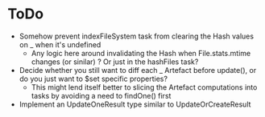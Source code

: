 # ToDo

- Somehow prevent indexFileSystem task from clearing the Hash values on _ when it's undefined
  - Any logic here around invalidating the Hash when File.stats.mtime changes (or sinilar) ? Or just in the hashFiles task?
- Decide whether you still want to diff each _ Artefact before update(), or do you just want to $set specific properties?
  - This might lend itself better to slicing the Artefact computations into tasks by avoiding a need to findOne() first
- Implement an UpdateOneResult type similar to UpdateOrCreateResult